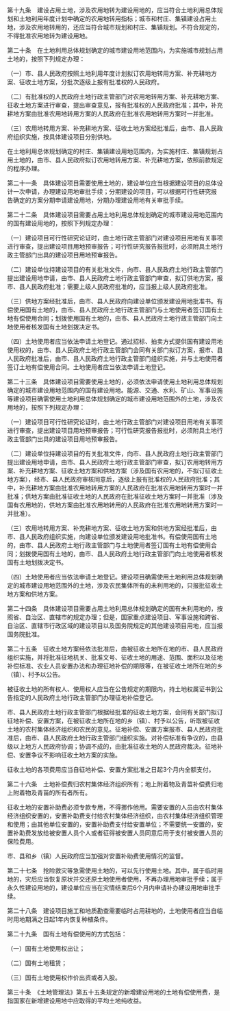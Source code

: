 第十九条　建设占用土地，涉及农用地转为建设用地的，应当符合土地利用总体规划和土地利用年度计划中确定的农用地转用指标；城市和村庄、集镇建设占用土地，涉及农用地转用的，还应当符合城市规划和村庄、集镇规划。不符合规定的，不得批准农用地转为建设用地。

﻿第二十条　在土地利用总体规划确定的城市建设用地范围内，为实施城市规划占用土地的，按照下列规定办理：

﻿（一）市、县人民政府按照土地利用年度计划拟订农用地转用方案、补充耕地方案、征收土地方案，分批次逐级上报有批准权的人民政府。

﻿（二）有批准权的人民政府土地行政主管部门对农用地转用方案、补充耕地方案、征收土地方案进行审查，提出审查意见，报有批准权的人民政府批准；其中，补充耕地方案由批准农用地转用方案的人民政府在批准农用地转用方案时一并批准。

﻿（三）农用地转用方案、补充耕地方案、征收土地方案经批准后，由市、县人民政府组织实施，按具体建设项目分别供地。

﻿在土地利用总体规划确定的村庄、集镇建设用地范围内，为实施村庄、集镇规划占用土地的，由市、县人民政府拟订农用地转用方案、补充耕地方案，依照前款规定的程序办理。

﻿第二十一条　具体建设项目需要使用土地的，建设单位应当根据建设项目的总体设计一次申请，办理建设用地审批手续；分期建设的项目，可以根据可行性研究报 告确定的方案分期申请建设用地，分期办理建设用地有关审批手续。

﻿第二十二条　具体建设项目需要占用土地利用总体规划确定的城市建设用地范围内的国有建设用地的，按照下列规定办理：

﻿（一）建设项目可行性研究论证时，由土地行政主管部门对建设项目用地有关事项进行审查，提出建设项目用地预审报告；可行性研究报告报批时，必须附具土地行政主管部门出具的建设项目用地预审报告。

﻿（二）建设单位持建设项目的有关批准文件，向市、县人民政府土地行政主管部门提出建设用地申请，由市、县人民政府土地行政主管部门审查，拟订供地方案，报市、县人民政府批准；需要上级人民政府批准的，应当报上级人民政府批准。

﻿（三）供地方案经批准后，由市、县人民政府向建设单位颁发建设用地批准书。有偿使用国有土地的，由市、县人民政府土地行政主管部门与土地使用者签订国有土地有偿使用合同；划拨使用国有土地的，由市、县人民政府土地行政主管部门向土地使用者核发国有土地划拨决定书。

﻿（四）土地使用者应当依法申请土地登记。通过招标、拍卖方式提供国有建设用地使用权的，由市、县人民政府土地行政主管部门会同有关部门拟订方案，报市、县人民政府批准后，由市、县人民政府土地行政主管部门组织实施，并与土地使用者签订土地有偿使用合同。土地使用者应当依法申请土地登记。

﻿第二十三条　具体建设项目需要使用土地的，必须依法申请使用土地利用总体规划确定的城市建设用地范围内的国有建设用地。能源、交通、水利、矿山、军事设施等建设项目确需使用土地利用总体规划确定的城市建设用地范围外的土地，涉及农用地的，按照下列规定办理：

﻿（一）建设项目可行性研究论证时，由土地行政主管部门对建设项目用地有关事项进行审查，提出建设项目用地预审报告；可行性研究报告报批时，必须附具土地行政主管部门出具的建设项目用地预审报告。

﻿（二）建设单位持建设项目的有关批准文件，向市、县人民政府土地行政主管部门提出建设用地申请，由市、县人民政府土地行政主管部门审查，拟订农用地转用方案、补充耕地方案、征收土地方案和供地方案（涉及国有农用地的，不拟订征收土地方案），经市、县人民政府审核同意后，逐级上报有批准权的人民政府批准；其中，补充耕地方案由批准农用地转用方案的人民政府在批准农用地转用方案时一并批准；供地方案由批准征收土地的人民政府在批准征收土地方案时一并批准（涉及国有农用地的，供地方案由批准农用地转用的人民政府在批准农用地转用方案时一并批准）。

﻿（三）农用地转用方案、补充耕地方案、征收土地方案和供地方案经批准后，由市、县人民政府组织实施，向建设单位颁发建设用地批准书。有偿使用国有土地的，由市、县人民政府土地行政主管部门与土地使用者签订国有土地有偿使用合同；划拨使用国有土地的，由市、县人民政府土地行政主管部门向土地使用者核发国有土地划拨决定书。

﻿（四）土地使用者应当依法申请土地登记。建设项目确需使用土地利用总体规划确定的城市建设用地范围外的土地，涉及农民集体所有的未利用地的，只报批征收土地方案和供地方案。

﻿第二十四条　具体建设项目需要占用土地利用总体规划确定的国有未利用地的，按照省、自治区、直辖市的规定办理；但是，国家重点建设项目、军事设施和跨省、自治区、直辖市行政区域的建设项目以及国务院规定的其他建设项目用地，应当报国务院批准。

﻿第二十五条　征收土地方案经依法批准后，由被征收土地所在地的市、县人民政府组织实施，并将批准征地机关、批准文号、征收土地的用途、范围、面积以及征地补偿标准、农业人员安置办法和办理征地补偿的期限等，在被征收土地所在地的乡（镇）、村予以公告。

﻿被征收土地的所有权人、使用权人应当在公告规定的期限内，持土地权属证书到公告指定的人民政府土地行政主管部门办理征地补偿登记。

﻿市、县人民政府土地行政主管部门根据经批准的征收土地方案，会同有关部门拟订征地补偿、安置方案，在被征收土地所在地的乡（镇）、村予以公告，听取被征收土地的农村集体经济组织和农民的意见。征地补偿、安置方案报市、县人民政府批准后，由市、县人民政府土地行政主管部门组织实施。对补偿标准有争议的，由县级以上地方人民政府协调；协调不成的，由批准征收土地的人民政府裁决。征地补偿、安置争议不影响征收土地方案的实施。

﻿征收土地的各项费用应当自征地补偿、安置方案批准之日起3个月内全额支付。

﻿第二十六条　土地补偿费归农村集体经济组织所有；地上附着物及青苗补偿费归地上附着物及青苗的所有者所有。

﻿征收土地的安置补助费必须专款专用，不得挪作他用。需要安置的人员由农村集体经济组织安置的，安置补助费支付给农村集体经济组织，由农村集体经济组织管理和使用；由其他单位安置的，安置补助费支付给安置单位；不需要统一安置的，安置补助费发放给被安置人员个人或者征得被安置人员同意后用于支付被安置人员的保险费用。

﻿市、县和乡（镇）人民政府应当加强对安置补助费使用情况的监督。

﻿第二十七条　抢险救灾等急需使用土地的，可以先行使用土地。其中，属于临时用地的，灾后应当恢复原状并交还原土地使用者使用，不再办理用地审批手续；属于永久性建设用地的，建设单位应当在灾情结束后6个月内申请补办建设用地审批手续。

﻿第二十八条　建设项目施工和地质勘查需要临时占用耕地的，土地使用者应当自临时用地期满之日起1年内恢复种植条件。

﻿第二十九条　国有土地有偿使用的方式包括：

﻿（一）国有土地使用权出让；

﻿（二）国有土地租赁；

﻿（三）国有土地使用权作价出资或者入股。

﻿第三十条　《土地管理法》第五十五条规定的新增建设用地的土地有偿使用费，是指国家在新增建设用地中应取得的平均土地纯收益。